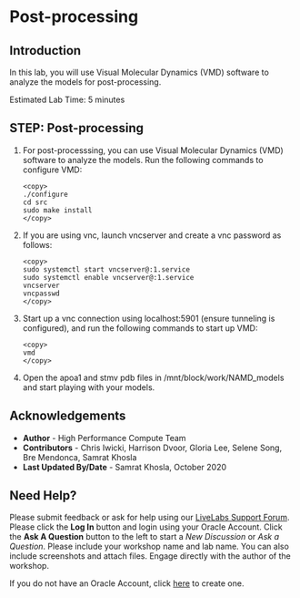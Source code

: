 # Post-processing

## Introduction
In this lab, you will use Visual Molecular Dynamics (VMD) software to analyze the models for post-processing.

Estimated Lab Time: 5 minutes

## **STEP**: Post-processing

1. For post-processsing, you can use Visual Molecular Dynamics (VMD) software to analyze the models. Run the following commands to configure VMD:

    ```
    <copy>
    ./configure
    cd src
    sudo make install
    </copy>
    ```

2. If you are using vnc, launch vncserver and create a vnc password as follows:

    ```
    <copy>
    sudo systemctl start vncserver@:1.service
    sudo systemctl enable vncserver@:1.service
    vncserver
    vncpasswd
    </copy>
    ```

3. Start up a vnc connection using localhost:5901 (ensure tunneling is configured), and run the following commands to start up VMD:

    ```
    <copy>
    vmd
    </copy>
    ```

4. Open the apoa1 and stmv pdb files in /mnt/block/work/NAMD_models and start playing with your models.

## Acknowledgements
* **Author** - High Performance Compute Team
* **Contributors** -  Chris Iwicki, Harrison Dvoor, Gloria Lee, Selene Song, Bre Mendonca, Samrat Khosla
* **Last Updated By/Date** - Samrat Khosla, October 2020

## Need Help?
Please submit feedback or ask for help using our [LiveLabs Support Forum](https://community.oracle.com/tech/developers/categories/high-performance-computing-hpc). Please click the **Log In** button and login using your Oracle Account. Click the **Ask A Question** button to the left to start a *New Discussion* or *Ask a Question*.  Please include your workshop name and lab name.  You can also include screenshots and attach files.  Engage directly with the author of the workshop.

If you do not have an Oracle Account, click [here](https://profile.oracle.com/myprofile/account/create-account.jspx) to create one.
